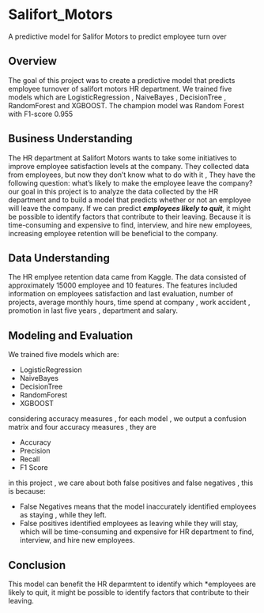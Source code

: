 # Salifort_Motors
A predictive model for Salifor Motors to predict employee turn over

## Overview 

The goal of this project was to create a predictive model that predicts employee turnover of salifort motors HR department.
We trained five models which are LogisticRegression , NaiveBayes , DecisionTree , RandomForest and XGBOOST.
The champion model was Random Forest with F1-score 0.955

## Business Understanding 

The HR department at Salifort Motors wants to take some initiatives to improve employee satisfaction levels at the company. They collected data from employees, but now they don’t know what to do with it , They have the following question: what’s likely to make the employee leave the company?
our goal in this project is to analyze the data collected by the HR department and to build a model that predicts whether or not an employee will leave the company.
If we can predict ***employees likely to quit***, it might be possible to identify factors that contribute to their leaving. Because it is time-consuming and expensive to find, interview, and hire new employees, increasing employee retention will be beneficial to the company.

## Data Understanding

The HR emplyee retention data came from Kaggle.
The data consisted of approximately 15000 employee and 10 features. The features included information on employees satisfaction and last evaluation, number of projects, average monthly hours, time spend at company , work accident , promotion in last five years , department and salary.

## Modeling and Evaluation 

We trained five models which are:
 - LogisticRegression
 - NaiveBayes
 - DecisionTree
 - RandomForest
 - XGBOOST
   
considering accuracy measures , for each model , we output a confusion matrix and four accuracy measures , they are
 - Accuracy
 - Precision
 - Recall
 - F1 Score
   
in this project , we care about both false positives and false negatives , this is because:
 - False Negatives means that the model inaccurately identified employees as staying , while they left.
 - False positives identified employees as leaving while they will stay, which will be time-consuming and expensive for HR department to find, interview, and hire new employees.

## Conclusion

This model can benefit the HR deparmtent to identify which *employees are likely to quit, it might be possible to identify factors that contribute to their leaving.
